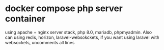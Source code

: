 # docker compose php server container
using apache + nginx server stack, php 8.0, mariadb, phpmyadmin.
Also can using redis, horizon, laravel-websokckets,
if you want using laravel with websockets, uncomments all lines
